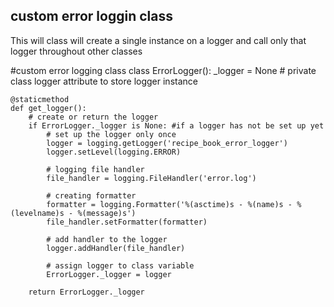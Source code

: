 
## custom error loggin class
 This will class will create a single instance on a logger and call only that logger throughout other classes

 #custom error logging class
class ErrorLogger():
    _logger = None  # private class logger attribute to store logger instance

    @staticmethod
    def get_logger():
        # create or return the logger
        if ErrorLogger._logger is None: #if a logger has not be set up yet
            # set up the logger only once
            logger = logging.getLogger('recipe_book_error_logger')
            logger.setLevel(logging.ERROR)

            # logging file handler
            file_handler = logging.FileHandler('error.log')

            # creating formatter
            formatter = logging.Formatter('%(asctime)s - %(name)s - %(levelname)s - %(message)s')
            file_handler.setFormatter(formatter)

            # add handler to the logger
            logger.addHandler(file_handler)

            # assign logger to class variable
            ErrorLogger._logger = logger
        
        return ErrorLogger._logger